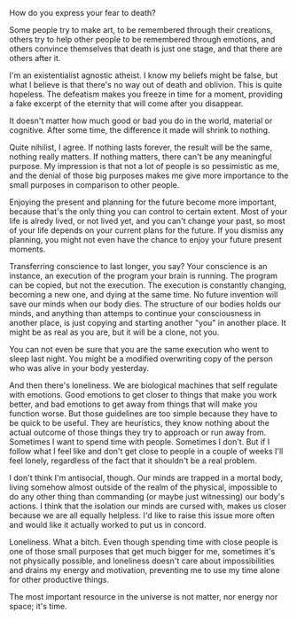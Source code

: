 How do you express your fear to death?

Some people try to make art, to be remembered through their creations, others try to help other
people to be remembered through emotions, and others convince themselves that death is just one
stage, and that there are others after it.

I'm an existentialist agnostic atheist. I know my beliefs might be false, but what I believe is that
there's no way out of death and oblivion. This is quite hopeless. The defeatism makes you freeze in
time for a moment, providing a fake excerpt of the eternity that will come after you disappear.

It doesn't matter how much good or bad you do in the world, material or cognitive. After some time,
the difference it made will shrink to nothing.

Quite nihilist, I agree. If nothing lasts forever, the result will be the same, nothing really
matters. If nothing matters, there can't be any meaningful purpose. My impression is that not a lot
of people is so pessimistic as me, and the denial of those big purposes makes me give more
importance to the small purposes in comparison to other people.

Enjoying the present and planning for the future become more important, because that's the only
thing you can control to certain extent. Most of your life is alredy lived, or not lived yet, and
you can't change your past, so most of your life depends on your current plans for the future. If
you dismiss any planning, you might not even have the chance to enjoy your future present moments.

Transferring conscience to last longer, you say? Your conscience is an instance, an execution of the
program your brain is running. The program can be copied, but not the execution. The execution is
constantly changing, becoming a new one, and dying at the same time. No future invention will save
our minds when our body dies. The structure of our bodies holds our minds, and anything than attemps
to continue your consciousness in another place, is just copying and starting another "you" in
another place. It might be as real as you are, but it will be a clone, not you.

You can not even be sure that you are the same execution who went to sleep last night. You might be
a modified overwriting copy of the person who was alive in your body yesterday.

And then there's loneliness. We are biological machines that self regulate with emotions. Good
emotions to get closer to things that make you work better, and bad emotions to get away from things
that will make you function worse. But those guidelines are too simple because they have to be quick
to be useful. They are heuristics, they know nothing about the actual outcome of those things they
try to approach or run away from. Sometimes I want to spend time with people. Sometimes I don't. But
if I follow what I feel like and don't get close to people in a couple of weeks I'll feel lonely,
regardless of the fact that it shouldn't be a real problem.

I don't think I'm antisocial, though. Our minds are trapped in a mortal body, living somehow almost
outside of the realm of the physical, impossible to do any other thing than commanding (or maybe
just witnessing) our body's actions. I think that the isolation our minds are cursed with, makes us
closer because we are all equally helpless. I'd like to raise this issue more often and would like
it actually worked to put us in concord.

Loneliness. What a bitch. Even though spending time with close people is one of those small purposes
that get much bigger for me, sometimes it's not physically possible, and loneliness doesn't care
about impossibilities and drains my energy and motivation, preventing me to use my time alone for
other productive things.

The most important resource in the universe is not matter, nor energy nor space; it's time.

